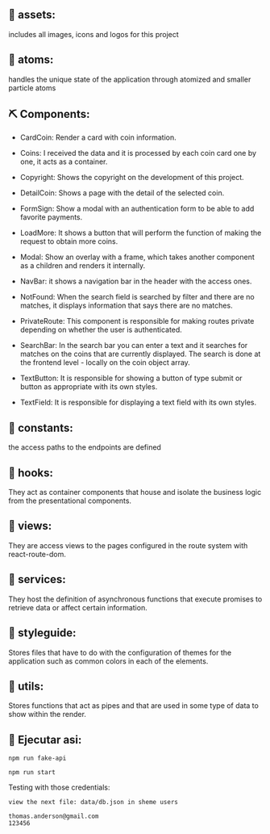 ## 🧐 assets: <a name = "tests"></a>

includes all images, icons and logos for this project

## 🏁 atoms: <a name = "tests"></a>

handles the unique state of the application through atomized and smaller particle atoms

## ⛏️ Components: <a name = "built_using"></a>

- CardCoin: Render a card with coin information.

- Coins: I received the data and it is processed by each coin card one by one, it acts as a container.

- Copyright: Shows the copyright on the development of this project.

- DetailCoin: Shows a page with the detail of the selected coin.

- FormSign: Show a modal with an authentication form to be able to add favorite payments.

- LoadMore: It shows a button that will perform the function of making the request to obtain more coins.

- Modal: Show an overlay with a frame, which takes another component as a children and renders it internally.

- NavBar: it shows a navigation bar in the header with the access ones.

- NotFound: When the search field is searched by filter and there are no matches, it displays information that says there are no matches.

- PrivateRoute: This component is responsible for making routes private depending on whether the user is authenticated.

- SearchBar: In the search bar you can enter a text and it searches for matches on the coins that are currently displayed. The search is done at the frontend level - locally on the coin object array.

- TextButton: It is responsible for showing a button of type submit or button as appropriate with its own styles.

- TextField: It is responsible for displaying a text field with its own styles.

## 🔧 constants: <a name = "tests"></a>

the access paths to the endpoints are defined

## 🔧 hooks: <a name = "tests"></a>

They act as container components that house and isolate the business logic from the presentational components.

## 🔧 views: <a name = "tests"></a>

They are access views to the pages configured in the route system with react-route-dom.

## 🔧 services: <a name = "tests"></a>

They host the definition of asynchronous functions that execute promises to retrieve data or affect certain information.

## 🔧 styleguide: <a name = "tests"></a>

Stores files that have to do with the configuration of themes for the application such as common colors in each of the elements.

## 🔧 utils: <a name = "tests"></a>

Stores functions that act as pipes and that are used in some type of data to show within the render.

## 🚀 Ejecutar asi: <a name = "deployment"></a>

```
npm run fake-api
```

```
npm run start
```

Testing with those credentials:

```
view the next file: data/db.json in sheme users
```

```
thomas.anderson@gmail.com
123456
```
